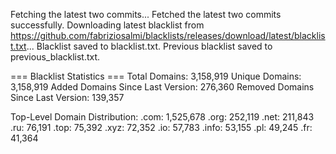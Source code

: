 Fetching the latest two commits...
Fetched the latest two commits successfully.
Downloading latest blacklist from https://github.com/fabriziosalmi/blacklists/releases/download/latest/blacklist.txt...
Blacklist saved to blacklist.txt.
Previous blacklist saved to previous_blacklist.txt.

=== Blacklist Statistics ===
Total Domains: 3,158,919
Unique Domains: 3,158,919
Added Domains Since Last Version: 276,360
Removed Domains Since Last Version: 139,357

Top-Level Domain Distribution:
  .com: 1,525,678
  .org: 252,119
  .net: 211,843
  .ru: 76,191
  .top: 75,392
  .xyz: 72,352
  .io: 57,783
  .info: 53,155
  .pl: 49,245
  .fr: 41,364
